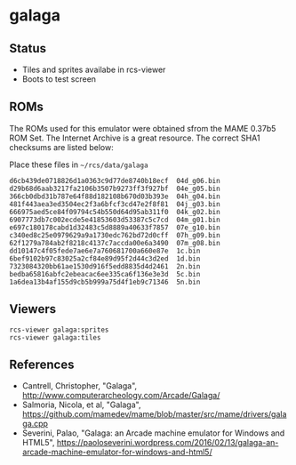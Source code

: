 # galaga

## Status

- Tiles and sprites availabe in rcs-viewer
- Boots to test screen

## ROMs
The ROMs used for this emulator were obtained sfrom the MAME 0.37b5 ROM Set. The Internet Archive is a great resource. The correct SHA1 checksums are listed below:

Place these files in `~/rcs/data/galaga`
```
d6cb439de0718826d1a0363c9d77de8740b18ecf  04d_g06.bin
d29b68d6aab3217fa2106b3507b9273ff3f927bf  04e_g05.bin
366cb0dbd31b787e64f88d182108b670d03b393e  04h_g04.bin
481f443aea3ed3504ec2f3a6bfcf3cd47e2f8f81  04j_g03.bin
666975aed5ce84f09794c54b550d64d95ab311f0  04k_g02.bin
6907773db7c002ecde5e41853603d53387c5c7cd  04m_g01.bin
e697c180178cabd1d32483c5d8889a40633f7857  07e_g10.bin
c340ed8c25e0979629a9a1730edc762bd72d0cff  07h_g09.bin
62f1279a784ab2f8218c4137c7accda00e6a3490  07m_g08.bin
dd10147c4f05fede7ae6e7a760681700a660e87e  1c.bin
6bef9102b97c83025a2cf84e89d95f2d44c3d2ed  1d.bin
7323084320bb61ae1530d916f5edd8835d4d2461  2n.bin
bedba65816abfc2ebeacac6ee335ca6f136e3e3d  5c.bin
1a6dea13b4af155d9cb5b999a75d4f1eb9c71346  5n.bin
```

## Viewers
```
rcs-viewer galaga:sprites
rcs-viewer galaga:tiles
```

## References

- Cantrell, Christopher, "Galaga", http://www.computerarcheology.com/Arcade/Galaga/
- Salmoria, Nicola, et al, "Galaga", https://github.com/mamedev/mame/blob/master/src/mame/drivers/galaga.cpp
- Severini, Palao, "Galaga: an Arcade machine emulator for Windows and HTML5", https://paoloseverini.wordpress.com/2016/02/13/galaga-an-arcade-machine-emulator-for-windows-and-html5/
